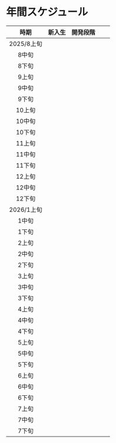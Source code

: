 # 年間スケジュール
|時期|新入生|開発段階|||
|:--:|:--:|:--:|:--:|:--:|
|2025/8上旬|||||
|8中旬|||||
|8下旬|||||
|9上旬|||||
|9中旬|||||
|9下旬|||||
|10上旬|||||
|10中旬|||||
|10下旬|||||
|11上旬|||||
|11中旬|||||
|11下旬|||||
|12上旬|||||
|12中旬|||||
|12下旬|||||
|2026/1上旬|||||
|1中旬|||||
|1下旬|||||
|2上旬|||||
|2中旬|||||
|2下旬|||||
|3上旬|||||
|3中旬|||||
|3下旬|||||
|4上旬|||||
|4中旬|||||
|4下旬|||||
|5上旬|||||
|5中旬|||||
|5下旬|||||
|6上旬|||||
|6中旬|||||
|6下旬|||||
|7上旬|||||
|7中旬|||||
|7下旬|||||
